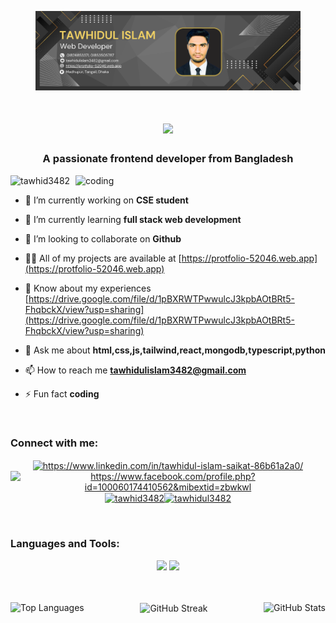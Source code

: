 <figure>
    <img src="Banner/banner.png"
         alt="Tawhidul Islam">
    <figcaption ></figcaption>
</figure>

<h1 align="center">
    <img src="https://readme-typing-svg.herokuapp.com/?font=Righteous&size=35&center=true&vCenter=true&width=500&height=70&duration=4000&lines=Hi+There!+👋+I'm+Tawhidul+Islam;" />
</h1>

<!-- <h1 align="center">Hi 👋, I'm Tawhidul Islam</h1> -->
<h3 align="center">A passionate frontend developer from Bangladesh</h3>

<img align='right' alt='coding' width='400' src='https://i.pinimg.com/550x/54/e3/7d/54e37d8074ebcde1d96c77d7b2a7f310.jpg'>

<p align="left"> <img src="https://komarev.com/ghpvc/?username=tawhid3482&label=Profile%20views&color=0e75b6&style=flat" alt="tawhid3482" /> </p>

- 🔭 I’m currently working on **CSE student**

- 🌱 I’m currently learning **full stack web development**

- 👯 I’m looking to collaborate on **Github**

- 👨‍💻 All of my projects are available at [https://protfolio-52046.web.app](https://protfolio-52046.web.app)

- 📄 Know about my experiences [https://drive.google.com/file/d/1pBXRWTPwwulcJ3kpbAOtBRt5-FhqbckX/view?usp=sharing](https://drive.google.com/file/d/1pBXRWTPwwulcJ3kpbAOtBRt5-FhqbckX/view?usp=sharing)

- 💬 Ask me about **html,css,js,tailwind,react,mongodb,typescript,python**

- 📫 How to reach me **tawhidulislam3482@gmail.com**

- ⚡ Fun fact **coding**

<br />

<h3 align="left">Connect with me:</h3>

<p align="center"><a href="https://linkedin.com/in/https://www.linkedin.com/in/tawhidul-islam-saikat-86b61a2a0/" target="blank"><img align="center" src="https://raw.githubusercontent.com/rahuldkjain/github-profile-readme-generator/master/src/images/icons/Social/linked-in-alt.svg" alt="https://www.linkedin.com/in/tawhidul-islam-saikat-86b61a2a0/" height="30" width="40" /></a><a href="https://www.facebook.com/profile.php?id=100060174410562" target="blank"><img align="center" src="https://raw.githubusercontent.com/rahuldkjain/github-profile-readme-generator/master/src/images/icons/Social/facebook.svg" alt="https://www.facebook.com/profile.php?id=100060174410562&mibextid=zbwkwl" height="30" width="40" /></a><a href="https://instagram.com/tawhid3482" target="blank"><img align="center" src="https://raw.githubusercontent.com/rahuldkjain/github-profile-readme-generator/master/src/images/icons/Social/instagram.svg" alt="tawhid3482" height="30" width="40" /></a><a href="https://twitter.com/@tawhidul3482" target="blank"><img align="center" src="https://raw.githubusercontent.com/rahuldkjain/github-profile-readme-generator/master/src/images/icons/Social/twitter.svg" alt="tawhidul3482" height="30" width="40" /></a>

</p>
<br />

<h3 align="left">Languages and Tools:</h3>
<div align="center">
    <img src="https://skillicons.dev/icons?i=html,css,vscode,github,figma,tailwind,git,react" />
    <img src="https://skillicons.dev/icons?i=nodejs,python,javascript,typescript,express,firebase,mongodb,nextjs," /><br>
</div>
<!-- <p align="center"> 
<a href="https://www.w3schools.com/css/" target="_blank" rel="noreferrer"> <img src="https://raw.githubusercontent.com/devicons/devicon/master/icons/css3/css3-original-wordmark.svg" alt="css3" width="60" height="60"/> </a><a href="https://firebase.google.com/" target="_blank" rel="noreferrer"> <img src="https://www.vectorlogo.zone/logos/firebase/firebase-icon.svg" alt="firebase" width="60" height="60"/> </a><a href="https://www.w3.org/html/" target="_blank" rel="noreferrer"> <img src="https://raw.githubusercontent.com/devicons/devicon/master/icons/html5/html5-original-wordmark.svg" alt="html5" width="60" height="60"/> </a><a href="https://developer.mozilla.org/en-US/docs/Web/JavaScript" target="_blank" rel="noreferrer"> <img src="https://raw.githubusercontent.com/devicons/devicon/master/icons/javascript/javascript-original.svg" alt="javascript" width="60" height="60"/> </a><a href="https://www.mongodb.com/" target="_blank" rel="noreferrer"> <img src="https://raw.githubusercontent.com/devicons/devicon/master/icons/mongodb/mongodb-original-wordmark.svg" alt="mongodb" width="60" height="60"/> </a><a href="https://reactjs.org/" target="_blank" rel="noreferrer"> <img src="https://raw.githubusercontent.com/devicons/devicon/master/icons/react/react-original-wordmark.svg" alt="react" width="60" height="60"/> </a><a href="https://tailwindcss.com/" target="_blank" rel="noreferrer"> <img src="https://www.vectorlogo.zone/logos/tailwindcss/tailwindcss-icon.svg" alt="tailwind" width="60" height="60"/> </a><a href="https://www.python.org" target="_blank" rel="noreferrer"> <img src="https://raw.githubusercontent.com/devicons/devicon/master/icons/python/python-original.svg" alt="python" width="40" height="40"/> </a><a href="https://www.typescriptlang.org/" target="_blank" rel="noreferrer"> <img src="https://raw.githubusercontent.com/devicons/devicon/master/icons/typescript/typescript-original.svg" alt="typescript" width="40" height="40"/> </a></p> -->
</br>
</br>
 <!-- <p><img align="left" src="https://github-readme-stats.vercel.app/api/top-langs?username=tawhid3482&show_icons=true&locale=en&layout=compact" alt="tawhid3482" /></p> -->

<!-- <p>&nbsp;<img align="right" src="https://github-readme-stats.vercel.app/api?username=tawhid3482&show_icons=true&locale=en" alt="tawhid3482" /></p> -->

<!-- <p><img align="center" src="https://github-readme-streak-stats.herokuapp.com/?user=tawhid3482&" alt="tawhid3482" /></p>  -->
<div align="center">
  <!-- Top Languages Card -->
  <p>
    <img align="left" 
         src="https://github-readme-stats.vercel.app/api/top-langs?username=tawhid3482&show_icons=true&locale=en&layout=compact" 
         alt="Top Languages" />
  </p>

  <!-- GitHub Stats Card -->
  <p>
    <img align="right" 
         src="https://github-readme-stats.vercel.app/api?username=tawhid3482&show_icons=true&locale=en" 
         alt="GitHub Stats" />
  </p>

  <!-- GitHub Streak Stats -->
  <p>
    <img align="center" 
         src="https://github-readme-streak-stats.herokuapp.com/?user=tawhid3482" 
         alt="GitHub Streak" />
  </p>
</div>


<!-- <p><img align="center" src="https://github-readme-streak-stats.herokuapp.com/?user=tawhid3482&" alt="tawhid3482" /></p> -->
